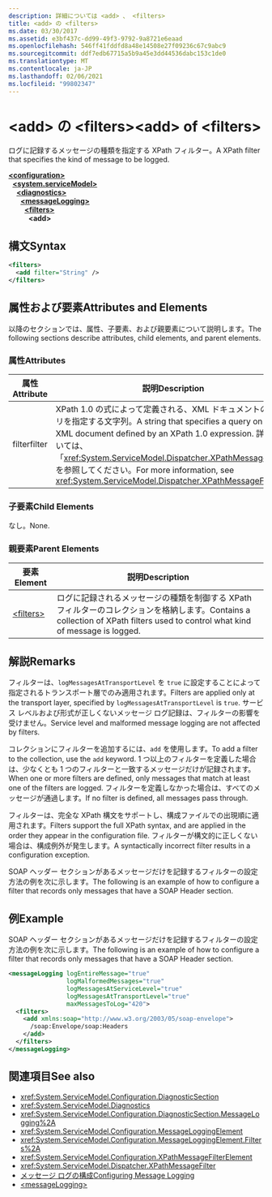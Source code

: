 ```yaml
---
description: 詳細については <add> 、 <filters>
title: <add> の <filters>
ms.date: 03/30/2017
ms.assetid: e3bf437c-dd99-49f3-9792-9a8721e6eaad
ms.openlocfilehash: 546ff41fddfd8a48e14508e27f09236c67c9abc9
ms.sourcegitcommit: ddf7edb67715a5b9a45e3dd44536dabc153c1de0
ms.translationtype: MT
ms.contentlocale: ja-JP
ms.lasthandoff: 02/06/2021
ms.locfileid: "99802347"
---
```

# <a name="add-of-filters"></a><span data-ttu-id="33c42-103">\<add> の \<filters></span><span class="sxs-lookup"><span data-stu-id="33c42-103">\<add> of \<filters></span></span>

<span data-ttu-id="33c42-104">ログに記録するメッセージの種類を指定する XPath フィルター。</span><span class="sxs-lookup"><span data-stu-id="33c42-104">A XPath filter that specifies the kind of message to be logged.</span></span>  
  
[**\<configuration>**](../configuration-element.md)\
&nbsp;&nbsp;[**\<system.serviceModel>**](system-servicemodel.md)\
&nbsp;&nbsp;&nbsp;&nbsp;[**\<diagnostics>**](diagnostics.md)\
&nbsp;&nbsp;&nbsp;&nbsp;&nbsp;&nbsp;[**\<messageLogging>**](messagelogging.md)\
&nbsp;&nbsp;&nbsp;&nbsp;&nbsp;&nbsp;&nbsp;&nbsp;[**\<filters>**](filters.md)\
&nbsp;&nbsp;&nbsp;&nbsp;&nbsp;&nbsp;&nbsp;&nbsp;&nbsp;&nbsp;**\<add>**  
  
## <a name="syntax"></a><span data-ttu-id="33c42-105">構文</span><span class="sxs-lookup"><span data-stu-id="33c42-105">Syntax</span></span>  
  
```xml  
<filters>
  <add filter="String" />
</filters>
```  
  
## <a name="attributes-and-elements"></a><span data-ttu-id="33c42-106">属性および要素</span><span class="sxs-lookup"><span data-stu-id="33c42-106">Attributes and Elements</span></span>  

 <span data-ttu-id="33c42-107">以降のセクションでは、属性、子要素、および親要素について説明します。</span><span class="sxs-lookup"><span data-stu-id="33c42-107">The following sections describe attributes, child elements, and parent elements.</span></span>  
  
### <a name="attributes"></a><span data-ttu-id="33c42-108">属性</span><span class="sxs-lookup"><span data-stu-id="33c42-108">Attributes</span></span>  
  
|<span data-ttu-id="33c42-109">属性</span><span class="sxs-lookup"><span data-stu-id="33c42-109">Attribute</span></span>|<span data-ttu-id="33c42-110">説明</span><span class="sxs-lookup"><span data-stu-id="33c42-110">Description</span></span>|  
|---------------|-----------------|  
|<span data-ttu-id="33c42-111">filter</span><span class="sxs-lookup"><span data-stu-id="33c42-111">filter</span></span>|<span data-ttu-id="33c42-112">XPath 1.0 の式によって定義される、XML ドキュメントのクエリを指定する文字列。</span><span class="sxs-lookup"><span data-stu-id="33c42-112">A string that specifies a query on an XML document defined by an XPath 1.0 expression.</span></span> <span data-ttu-id="33c42-113">詳細については、「<xref:System.ServiceModel.Dispatcher.XPathMessageFilter>」を参照してください。</span><span class="sxs-lookup"><span data-stu-id="33c42-113">For more information, see <xref:System.ServiceModel.Dispatcher.XPathMessageFilter>.</span></span>|  
  
### <a name="child-elements"></a><span data-ttu-id="33c42-114">子要素</span><span class="sxs-lookup"><span data-stu-id="33c42-114">Child Elements</span></span>  

 <span data-ttu-id="33c42-115">なし。</span><span class="sxs-lookup"><span data-stu-id="33c42-115">None.</span></span>  
  
### <a name="parent-elements"></a><span data-ttu-id="33c42-116">親要素</span><span class="sxs-lookup"><span data-stu-id="33c42-116">Parent Elements</span></span>  
  
|<span data-ttu-id="33c42-117">要素</span><span class="sxs-lookup"><span data-stu-id="33c42-117">Element</span></span>|<span data-ttu-id="33c42-118">説明</span><span class="sxs-lookup"><span data-stu-id="33c42-118">Description</span></span>|  
|-------------|-----------------|  
|[\<filters>](filters.md)|<span data-ttu-id="33c42-119">ログに記録されるメッセージの種類を制御する XPath フィルターのコレクションを格納します。</span><span class="sxs-lookup"><span data-stu-id="33c42-119">Contains a collection of XPath filters used to control what kind of message is logged.</span></span>|  
  
## <a name="remarks"></a><span data-ttu-id="33c42-120">解説</span><span class="sxs-lookup"><span data-stu-id="33c42-120">Remarks</span></span>  

 <span data-ttu-id="33c42-121">フィルターは、`logMessagesAtTransportLevel` を `true` に設定することによって指定されるトランスポート層でのみ適用されます。</span><span class="sxs-lookup"><span data-stu-id="33c42-121">Filters are applied only at the transport layer, specified by `logMessagesAtTransportLevel` is `true`.</span></span> <span data-ttu-id="33c42-122">サービス レベルおよび形式が正しくないメッセージ ログ記録は、フィルターの影響を受けません。</span><span class="sxs-lookup"><span data-stu-id="33c42-122">Service level and malformed message logging are not affected by filters.</span></span>  
  
 <span data-ttu-id="33c42-123">コレクションにフィルターを追加するには、`add` を使用します。</span><span class="sxs-lookup"><span data-stu-id="33c42-123">To add a filter to the collection, use the `add` keyword.</span></span> <span data-ttu-id="33c42-124">1 つ以上のフィルターを定義した場合は、少なくとも 1 つのフィルターと一致するメッセージだけが記録されます。</span><span class="sxs-lookup"><span data-stu-id="33c42-124">When one or more filters are defined, only messages that match at least one of the filters are logged.</span></span> <span data-ttu-id="33c42-125">フィルターを定義しなかった場合は、すべてのメッセージが通過します。</span><span class="sxs-lookup"><span data-stu-id="33c42-125">If no filter is defined, all messages pass through.</span></span>  
  
 <span data-ttu-id="33c42-126">フィルターは、完全な XPath 構文をサポートし、構成ファイルでの出現順に適用されます。</span><span class="sxs-lookup"><span data-stu-id="33c42-126">Filters support the full XPath syntax, and are applied in the order they appear in the configuration file.</span></span> <span data-ttu-id="33c42-127">フィルターが構文的に正しくない場合は、構成例外が発生します。</span><span class="sxs-lookup"><span data-stu-id="33c42-127">A syntactically incorrect filter results in a configuration exception.</span></span>  
  
 <span data-ttu-id="33c42-128">SOAP ヘッダー セクションがあるメッセージだけを記録するフィルターの設定方法の例を次に示します。</span><span class="sxs-lookup"><span data-stu-id="33c42-128">The following is an example of how to configure a filter that records only messages that have a SOAP Header section.</span></span>  
  
## <a name="example"></a><span data-ttu-id="33c42-129">例</span><span class="sxs-lookup"><span data-stu-id="33c42-129">Example</span></span>  

 <span data-ttu-id="33c42-130">SOAP ヘッダー セクションがあるメッセージだけを記録するフィルターの設定方法の例を次に示します。</span><span class="sxs-lookup"><span data-stu-id="33c42-130">The following is an example of how to configure a filter that records only messages that have a SOAP Header section.</span></span>  
  
```xml  
<messageLogging logEntireMessage="true"
                logMalformedMessages="true"
                logMessagesAtServiceLevel="true"
                logMessagesAtTransportLevel="true"
                maxMessagesToLog="420">
  <filters>
    <add xmlns:soap="http://www.w3.org/2003/05/soap-envelope">
      /soap:Envelope/soap:Headers
    </add>
  </filters>
</messageLogging>
```  
  
## <a name="see-also"></a><span data-ttu-id="33c42-131">関連項目</span><span class="sxs-lookup"><span data-stu-id="33c42-131">See also</span></span>

- <xref:System.ServiceModel.Configuration.DiagnosticSection>
- <xref:System.ServiceModel.Diagnostics>
- <xref:System.ServiceModel.Configuration.DiagnosticSection.MessageLogging%2A>
- <xref:System.ServiceModel.Configuration.MessageLoggingElement>
- <xref:System.ServiceModel.Configuration.MessageLoggingElement.Filters%2A>
- <xref:System.ServiceModel.Configuration.XPathMessageFilterElement>
- <xref:System.ServiceModel.Dispatcher.XPathMessageFilter>
- [<span data-ttu-id="33c42-132">メッセージ ログの構成</span><span class="sxs-lookup"><span data-stu-id="33c42-132">Configuring Message Logging</span></span>](../../../wcf/diagnostics/configuring-message-logging.md)
- [\<messageLogging>](messagelogging.md)
